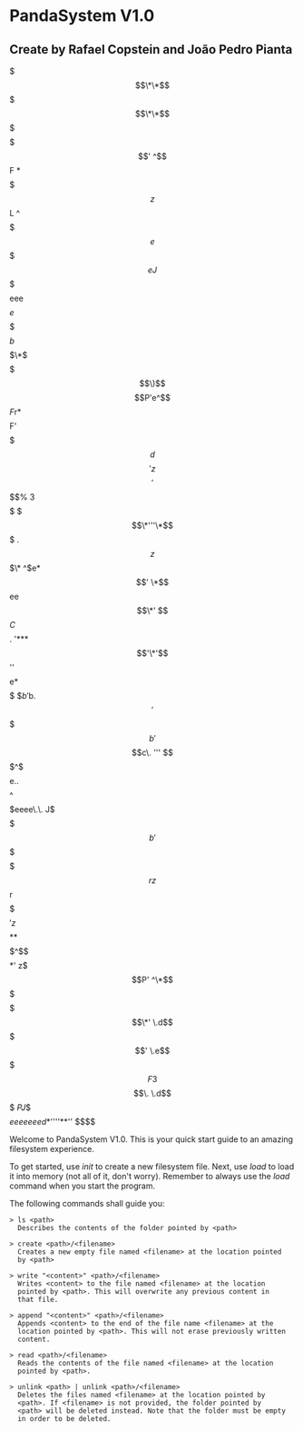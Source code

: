 # PandaSystem V1.0
## Create by Rafael Copstein and João Pedro Pianta

$$$$$$$$$$$\*\*$$$$$$$$$\*\*$$$$$$$$$$$$$$$$$$$$$
$$$$$$$$$'   ^$$$$$$F    \*$$$$$$$$$$$$$$$$$$$
$$$$$$$$     z$$$$$$L    ^$$$$$$$$$$$$$$$$$$$
$$$$$$$$    e$$$$$$$$$e  J$$$$$$$$$$$$$$$$$$$
$$$$$$$$eee$$$$$$$$$$$$$e$$$$$$$$$$$$$$$$$$$$
$$$$$$$b$$$$$$$$$$$$$$$$$$\*$$$$$$$$$$$$$$$$$$
$$$$$$\)$$$$P'e^$$$F$r\*$$$$F'$$$$$$$$$$$$$$$$$
$$$$$$d$$$$  'z$$$$'  $$$$%  $3$$$$$$$$$$$$$$
$$$\*'''\*$$$  \.$$$$$$ z$$$\*   ^$e\*$$$$$$$$$$$$
$$'     \*$$ee$$$$$$$$$$\*'     $$$C$$$$$$$$$$$
$$\.      '\*\*\*$$'\*'$$''        $$$$e\*$$$$$$$$$
$$b          '$b\.$$'          $$$$$b'$$$$$$$$
$$$$c\.         '''            $$$$$$$^$$$$$$$
$$$$$$e\.\.                     $$$$$$$$^$$$$$$
$$$$$$$$$$$eeee\.\.            J$$$$$$$$b'$$$$$
$$$$$$$$$$$$$$$$$r          z$$$$$$$$$$r$$$$$
$$$$$$$$$$$$$$$$$'         z$$$$$\*\*$$$$$^$$$$
$$$$$$$$$$$$$$\*'          z$$$P'   ^\*$$$ $$$$
$$$$$$$$$$$\*'           \.d$$$$       $$$ $$$$
$$$$$$$$$$'           \.e$$$$$F       3$$ $$$$
$$$$$$$$$$\.         \.d$$$$$$$         $PJ$$$$
$$$$$$$$$$$eeeeeeed$\*''''\*\*''         $\$$$$$

Welcome to PandaSystem V1.0. This is your quick start guide
to an amazing filesystem experience.

To get started, use *init* to create a new filesystem file.
Next, use *load* to load it into memory (not all of it, don't worry).
Remember to always use the *load* command when you start the program.

The following commands shall guide you:

    > ls <path>
      Describes the contents of the folder pointed by <path>

    > create <path>/<filename>
      Creates a new empty file named <filename> at the location pointed
      by <path>

    > write "<content>" <path>/<filename>
      Writes <content> to the file named <filename> at the location
      pointed by <path>. This will overwrite any previous content in
      that file.

    > append "<content>" <path>/<filename>
      Appends <content> to the end of the file name <filename> at the
      location pointed by <path>. This will not erase previously written
      content.

    > read <path>/<filename>
      Reads the contents of the file named <filename> at the location
      pointed by <path>.

    > unlink <path> | unlink <path>/<filename>
      Deletes the files named <filename> at the location pointed by
      <path>. If <filename> is not provided, the folder pointed by
      <path> will be deleted instead. Note that the folder must be empty
      in order to be deleted.
